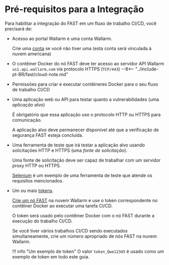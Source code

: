 [link-wl-portal-us]:        https://us1.my.wallarm.com
[link-wl-portal-eu]:        https://my.wallarm.com    
[link-fast-trial]:          https://fast.wallarm.com/signup/
[link-selenium]:            https://www.seleniumhq.org/

[doc-create-node]:          ../operations/create-node.md
[doc-about-token]:          ../operations/internals.md#token
[doc-integration-overview]: integration-overview.md


# Pré-requisitos para a Integração

Para habilitar a integração do FAST em um fluxo de trabalho CI/CD, você precisará de:

* Acesso ao portal Wallarm e uma conta Wallarm.
    
    Crie uma [conta][link-fast-trial] se você não tiver uma (esta conta será vinculada à nuvem americana)
    
* O contêiner Docker do nó FAST deve ter acesso ao servidor API Wallarm `us1.api.wallarm.com` via protocolo HTTPS (`TCP/443`)
--8<-- "../include-pt-BR/fast/cloud-note.md"

 * Permissões para criar e executar contêineres Docker para o seu fluxo de trabalho CI/CD
    
* Uma aplicação web ou API para testar quanto a vulnerabilidades (uma *aplicação alvo*)
    
    É obrigatório que essa aplicação use o protocolo HTTP ou HTTPS para comunicação.
    
    A aplicação alvo deve permanecer disponível até que a verificação de segurança FAST esteja concluída.
    
* Uma ferramenta de teste que irá testar a aplicação alvo usando solicitações HTTP e HTTPS (uma *fonte de solicitação*).
    
    Uma fonte de solicitação deve ser capaz de trabalhar com um servidor proxy HTTP ou HTTPS.
    
    [Selenium][link-selenium] é um exemplo de uma ferramenta de teste que atende os requisitos mencionados.
    
* Um ou mais [tokens][doc-about-token].
    <p id="anchor-token"></p>

    [Crie um nó FAST][doc-create-node] na nuvem Wallarm e use o token correspondente no contêiner Docker ao executar uma tarefa CI/CD.  
    
    O token será usado pelo contêiner Docker com o nó FAST durante a execução do trabalho CI/CD.

    Se você tiver vários trabalhos CI/CD sendo executados simultaneamente, crie um número apropriado de nós FAST na nuvem Wallarm.

    !!! info "Um exemplo de token"
        O valor `token_Qwe12345` é usado como um exemplo de token em todo este guia.
